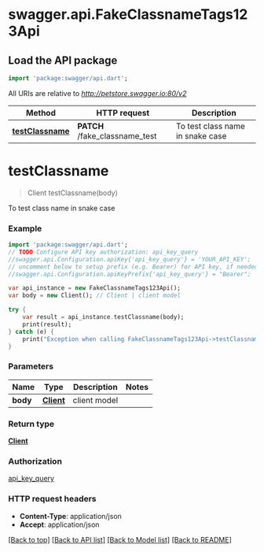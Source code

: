 # swagger.api.FakeClassnameTags123Api

## Load the API package
```dart
import 'package:swagger/api.dart';
```

All URIs are relative to *http://petstore.swagger.io:80/v2*

Method | HTTP request | Description
------------- | ------------- | -------------
[**testClassname**](FakeClassnameTags123Api.md#testClassname) | **PATCH** /fake_classname_test | To test class name in snake case


# **testClassname**
> Client testClassname(body)

To test class name in snake case

### Example 
```dart
import 'package:swagger/api.dart';
// TODO Configure API key authorization: api_key_query
//swagger.api.Configuration.apiKey{'api_key_query'} = 'YOUR_API_KEY';
// uncomment below to setup prefix (e.g. Bearer) for API key, if needed
//swagger.api.Configuration.apiKeyPrefix{'api_key_query'} = "Bearer";

var api_instance = new FakeClassnameTags123Api();
var body = new Client(); // Client | client model

try { 
    var result = api_instance.testClassname(body);
    print(result);
} catch (e) {
    print("Exception when calling FakeClassnameTags123Api->testClassname: $e\n");
}
```

### Parameters

Name | Type | Description  | Notes
------------- | ------------- | ------------- | -------------
 **body** | [**Client**](Client.md)| client model | 

### Return type

[**Client**](Client.md)

### Authorization

[api_key_query](../README.md#api_key_query)

### HTTP request headers

 - **Content-Type**: application/json
 - **Accept**: application/json

[[Back to top]](#) [[Back to API list]](../README.md#documentation-for-api-endpoints) [[Back to Model list]](../README.md#documentation-for-models) [[Back to README]](../README.md)

